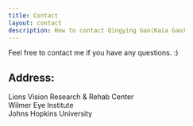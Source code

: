 ```yaml
---
title: Contact
layout: contact
description: How to contact Qingying Gao(Kaia Gao)
---
```


Feel free to contact me if you have any questions. :)

## Address:
Lions Vision Research & Rehab Center   
Wilmer Eye Institute   
Johns Hopkins University   
